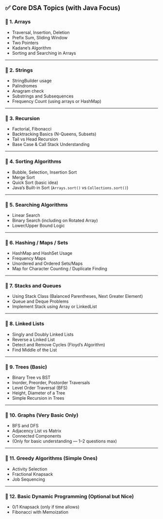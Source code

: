## ✅ Core DSA Topics (with Java Focus)

### 🔹 1. Arrays
- Traversal, Insertion, Deletion  
- Prefix Sum, Sliding Window  
- Two Pointers  
- Kadane’s Algorithm  
- Sorting and Searching in Arrays  

---

### 🔹 2. Strings
- StringBuilder usage  
- Palindromes  
- Anagram check  
- Substrings and Subsequences  
- Frequency Count (using arrays or HashMap)  

---

### 🔹 3. Recursion
- Factorial, Fibonacci  
- Backtracking Basics (N-Queens, Subsets)  
- Tail vs Head Recursion  
- Base Case & Call Stack Understanding  

---

### 🔹 4. Sorting Algorithms
- Bubble, Selection, Insertion Sort  
- Merge Sort  
- Quick Sort (basic idea)  
- Java’s Built-in Sort (`Arrays.sort()` vs `Collections.sort()`)  

---

### 🔹 5. Searching Algorithms
- Linear Search  
- Binary Search (including on Rotated Array)  
- Lower/Upper Bound Logic  

---

### 🔹 6. Hashing / Maps / Sets
- HashMap and HashSet Usage  
- Frequency Maps  
- Unordered and Ordered Sets/Maps  
- Map for Character Counting / Duplicate Finding  

---

### 🔹 7. Stacks and Queues
- Using Stack Class (Balanced Parentheses, Next Greater Element)  
- Queue and Deque Problems  
- Implement Stack using Array or LinkedList  

---

### 🔹 8. Linked Lists
- Singly and Doubly Linked Lists  
- Reverse a Linked List  
- Detect and Remove Cycles (Floyd’s Algorithm)  
- Find Middle of the List  

---

### 🔹 9. Trees (Basic)
- Binary Tree vs BST  
- Inorder, Preorder, Postorder Traversals  
- Level Order Traversal (BFS)  
- Height, Diameter of a Tree  
- Simple Recursion in Trees  

---

### 🔹 10. Graphs (Very Basic Only)
- BFS and DFS  
- Adjacency List vs Matrix  
- Connected Components  
- (Only for basic understanding — 1–2 questions max)  

---

### 🔹 11. Greedy Algorithms (Simple Ones)
- Activity Selection  
- Fractional Knapsack  
- Job Sequencing  

---

### 🔹 12. Basic Dynamic Programming (Optional but Nice)
- 0/1 Knapsack (only if time allows)  
- Fibonacci with Memoization  
